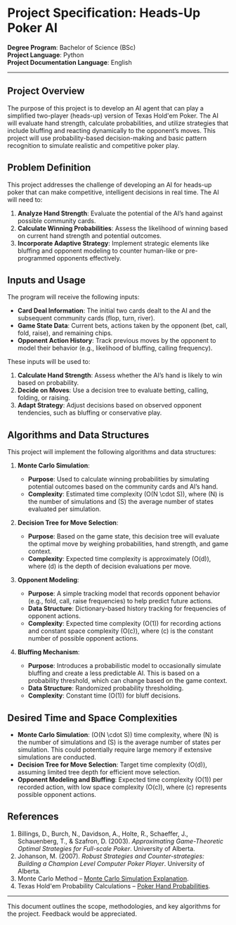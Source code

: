 # Project Specification: Heads-Up Poker AI

**Degree Program**: Bachelor of Science (BSc)  
**Project Language**: Python  
**Project Documentation Language**: English

---

## Project Overview

The purpose of this project is to develop an AI agent that can play a simplified two-player (heads-up) version of Texas Hold'em Poker. The AI will evaluate hand strength, calculate probabilities, and utilize strategies that include bluffing and reacting dynamically to the opponent’s moves. This project will use probability-based decision-making and basic pattern recognition to simulate realistic and competitive poker play.

## Problem Definition

This project addresses the challenge of developing an AI for heads-up poker that can make competitive, intelligent decisions in real time. The AI will need to:
1. **Analyze Hand Strength**: Evaluate the potential of the AI’s hand against possible community cards.
2. **Calculate Winning Probabilities**: Assess the likelihood of winning based on current hand strength and potential outcomes.
3. **Incorporate Adaptive Strategy**: Implement strategic elements like bluffing and opponent modeling to counter human-like or pre-programmed opponents effectively.

## Inputs and Usage

The program will receive the following inputs:
- **Card Deal Information**: The initial two cards dealt to the AI and the subsequent community cards (flop, turn, river).
- **Game State Data**: Current bets, actions taken by the opponent (bet, call, fold, raise), and remaining chips.
- **Opponent Action History**: Track previous moves by the opponent to model their behavior (e.g., likelihood of bluffing, calling frequency).

These inputs will be used to:
1. **Calculate Hand Strength**: Assess whether the AI’s hand is likely to win based on probability.
2. **Decide on Moves**: Use a decision tree to evaluate betting, calling, folding, or raising.
3. **Adapt Strategy**: Adjust decisions based on observed opponent tendencies, such as bluffing or conservative play.

## Algorithms and Data Structures

This project will implement the following algorithms and data structures:

1. **Monte Carlo Simulation**:
   - **Purpose**: Used to calculate winning probabilities by simulating potential outcomes based on the community cards and AI’s hand.
   - **Complexity**: Estimated time complexity \(O(N \cdot S)\), where \(N\) is the number of simulations and \(S\) the average number of states evaluated per simulation.

2. **Decision Tree for Move Selection**:
   - **Purpose**: Based on the game state, this decision tree will evaluate the optimal move by weighing probabilities, hand strength, and game context.
   - **Complexity**: Expected time complexity is approximately \(O(d)\), where \(d\) is the depth of decision evaluations per move.

3. **Opponent Modeling**:
   - **Purpose**: A simple tracking model that records opponent behavior (e.g., fold, call, raise frequencies) to help predict future actions.
   - **Data Structure**: Dictionary-based history tracking for frequencies of opponent actions.
   - **Complexity**: Expected time complexity \(O(1)\) for recording actions and constant space complexity \(O(c)\), where \(c\) is the constant number of possible opponent actions.

4. **Bluffing Mechanism**:
   - **Purpose**: Introduces a probabilistic model to occasionally simulate bluffing and create a less predictable AI. This is based on a probability threshold, which can change based on the game context.
   - **Data Structure**: Randomized probability thresholding.
   - **Complexity**: Constant time \(O(1)\) for bluff decisions.

## Desired Time and Space Complexities

- **Monte Carlo Simulation**: \(O(N \cdot S)\) time complexity, where \(N\) is the number of simulations and \(S\) is the average number of states per simulation. This could potentially require large memory if extensive simulations are conducted.
- **Decision Tree for Move Selection**: Target time complexity \(O(d)\), assuming limited tree depth for efficient move selection.
- **Opponent Modeling and Bluffing**: Expected time complexity \(O(1)\) per recorded action, with low space complexity \(O(c)\), where \(c\) represents possible opponent actions.

## References

1. Billings, D., Burch, N., Davidson, A., Holte, R., Schaeffer, J., Schauenberg, T., & Szafron, D. (2003). *Approximating Game-Theoretic Optimal Strategies for Full-scale Poker*. University of Alberta.
2. Johanson, M. (2007). *Robust Strategies and Counter-strategies: Building a Champion Level Computer Poker Player*. University of Alberta.
3. Monte Carlo Method – [Monte Carlo Simulation Explanation](https://en.wikipedia.org/wiki/Monte_Carlo_method).
4. Texas Hold'em Probability Calculations – [Poker Hand Probabilities](https://en.wikipedia.org/wiki/Poker_probability).

---

This document outlines the scope, methodologies, and key algorithms for the project. Feedback would be appreciated.
